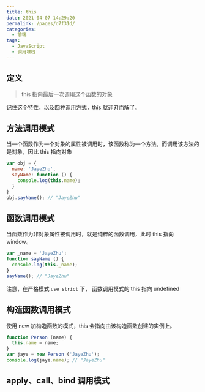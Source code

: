 ```yaml
---
title: this
date: 2021-04-07 14:29:20
permalink: /pages/d7f31d/
categories:
  - 前端
tags:
  - JavaScript
  - 调用堆栈
---
```

## 定义
> this 指向最后一次调用这个函数的对象

记住这个特性，以及四种调用方式，this 就迎刃而解了。

## 方法调用模式
当一个函数作为一个对象的属性被调用时，该函数称为一个方法。而调用该方法的是对象，因此 this 指向对象
```javascript
var obj = {
  name: 'JayeZhu',
  sayName: function () {
    console.log(this.name);
  }
}
obj.sayName(); // "JayeZhu"
```

## 函数调用模式
当函数作为非对象属性被调用时，就是纯粹的函数调用，此时 this 指向 window。
```javascript
var _name = 'JayeZhu';
function sayName () {
  console.log(this._name);
}
sayName(); // "JayeZhu"
```
注意，在严格模式 `use strict` 下， 函数调用模式的 this 指向 undefined

## 构造函数调用模式
使用 new 加构造函数的模式，this 会指向由该构造函数创建的实例上。
```javascript
function Person (name) {
  this.name = name;
}
var jaye = new Person ('JayeZhu');
console.log(jaye.name); // "JayeZhu"
```

## apply、call、bind 调用模式

